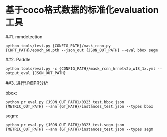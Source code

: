 # 基于coco格式数据的标准化evaluation工具

##1. mmdetection

`python tools/test.py {CONFIG_PATH}/mask_rcnn.py {CKPT_PATH}/epoch_60.pth --json_out {JSON_OUT_PATH} --eval bbox segm`

##2. Paddle

`python tools/eval.py -c {CONFIG_PATH}/mask_rcnn_hrnetv2p_w18_1x.yml --output_eval {JSON_OUT_PATH}`

##3. 进行详细PR分析

bbox:

`python pr_eval.py {JSON_OUT_PATH}/0323_test.bbox.json {METRIC_OUT_PATH} --ann {GT_PATH}/instances_test.json --types bbox`

segm:

`python pr_eval.py {JSON_OUT_PATH}/0323_test.segm.json {METRIC_OUT_PATH} --ann {GT_PATH}/instances_test.json --types segm`